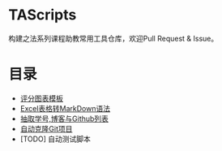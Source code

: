 # TAScripts

构建之法系列课程助教常用工具仓库，欢迎Pull Request & Issue。

# 目录

- [评分图表模板](https://github.com/SivilTaram/TAScripts/tree/master/ChartTemplates)
- [Excel表格转MarkDown语法](https://github.com/SivilTaram/TAScripts/tree/master/ExcelToMarkdown)
- [抽取学号,博客与Github列表](https://github.com/SivilTaram/TAScripts/tree/master/GenerateGitList)
- [自动克隆Git项目](https://github.com/SivilTaram/TAScripts/tree/master/AutoClone)
- [TODO] 自动测试脚本